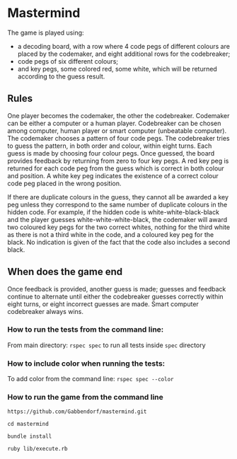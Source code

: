 
# Mastermind

The game is played using:

* a decoding board, with a row where 4 code pegs of different colours are placed by the codemaker, and eight additional rows for the codebreaker;
* code pegs of six different colours;
* and key pegs, some colored red, some white, which will be returned according to the guess result.

## Rules

One player becomes the codemaker, the other the codebreaker. Codemaker can be either a computer or a human player. Codebreaker can be chosen among computer, human player or smart computer (unbeatable computer). The codemaker chooses a pattern of four code pegs. The codebreaker tries to guess the pattern, in both order and colour, within eight turns. Each guess is made by choosing four colour pegs. Once guessed, the board provides feedback by returning from zero to four key pegs. A red key peg is returned for each code peg from the guess which is correct in both colour and position. A white key peg indicates the existence of a correct colour code peg placed in the wrong position.

If there are duplicate colours in the guess, they cannot all be awarded a key peg unless they correspond to the same number of duplicate colours in the hidden code. For example, if the hidden code is white-white-black-black and the player guesses white-white-white-black, the codemaker will award two coloured key pegs for the two correct whites, nothing for the third white as there is not a third white in the code, and a coloured key peg for the black. No indication is given of the fact that the code also includes a second black.

## When does the game end

Once feedback is provided, another guess is made; guesses and feedback continue to alternate until either the codebreaker guesses correctly within eight turns, or eight incorrect guesses are made.
Smart computer codebreaker always wins.

### How to run the tests from the command line:

From main directory: `rspec spec` to run all tests inside `spec` directory

### How to include color when running the tests:

To add color from the command line: `rspec spec --color`

### How to run the game from the command line

`https://github.com/Gabbendorf/mastermind.git`

`cd mastermind`

`bundle install`

`ruby lib/execute.rb`
